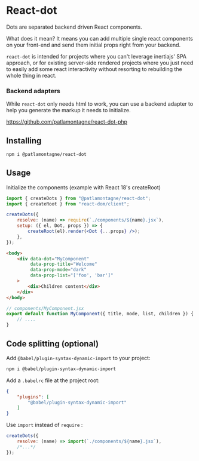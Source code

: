 # React-dot

Dots are separated backend driven React components.

What does it mean? It means you can add multiple single react components on your front-end and send them initial props right from your backend.

`react-dot` is intended for projects where you can't leverage inertiajs' SPA approach, or for existing server-side rendered projects where you just need to easily add some react interactivity without resorting to rebuilding the whole thing in react.

### Backend adapters

While `react-dot` only needs html to work, you can use a backend adapter to help you generate the markup it needs to initialize.

https://github.com/patlamontagne/react-dot-php

## Installing

```sh
npm i @patlamontagne/react-dot
```

## Usage

Initialize the components (example with React 18's createRoot)
```jsx
import { createDots } from "@patlamontagne/react-dot";
import { createRoot } from "react-dom/client";

createDots({
    resolve: (name) => require(`./components/${name}.jsx`),
    setup: ({ el, Dot, props }) => {
        createRoot(el).render(<Dot {...props} />);
    },
});
```

```html
<body>
    <div data-dot="MyComponent"
         data-prop-title="Welcome"
         data-prop-mode="dark"
         data-prop-list="['foo', 'bar']"
    >
        <div>Children content</div>
    </div>
</body>
```

```jsx
// components/MyComponent.jsx
export default function MyComponent({ title, mode, list, children }) {
    // ....
}
```

## Code splitting (optional)

Add `@babel/plugin-syntax-dynamic-import` to your project:

```sh
npm i @babel/plugin-syntax-dynamic-import
```

Add a `.babelrc` file at the project root:
```json
{
    "plugins": [
        "@babel/plugin-syntax-dynamic-import"
    ]
}
```

Use `import` instead of `require` :

```jsx
createDots({
    resolve: (name) => import(`./components/${name}.jsx`),
    /*...*/
});
```

